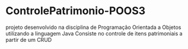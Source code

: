 # ControlePatrimonio-POOS3
projeto desenvolvido na disciplina de Programação Orientada a Objetos utilizando a linguagem Java
Consiste no controle de itens patrimoniais a partir de um CRUD
